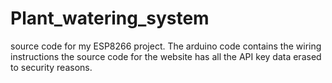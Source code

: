 # Plant_watering_system
source code for my ESP8266 project.
The arduino code contains the wiring instructions
the source code for the website has all the API key data erased to security reasons.
